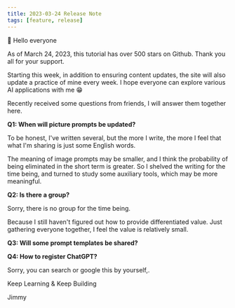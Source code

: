 ```yaml
---
title: 2023-03-24 Release Note
tags: [feature, release]
---
```


👋 Hello everyone

As of March 24, 2023, this tutorial has over 500 stars on Github. Thank you all for your support.

Starting this week, in addition to ensuring content updates, the site will also update a practice of mine every week. I hope everyone can explore various AI applications with me 😁

Recently received some questions from friends, I will answer them together here.

**Q1: When will picture prompts be updated?**

To be honest, I've written several, but the more I write, the more I feel that what I'm sharing is just some English words.

The meaning of image prompts may be smaller, and I think the probability of being eliminated in the short term is greater. So I shelved the writing for the time being, and turned to study some auxiliary tools, which may be more meaningful.

**Q2: Is there a group?**

Sorry, there is no group for the time being.

Because I still haven't figured out how to provide differentiated value. Just gathering everyone together, I feel the value is relatively small.

**Q3: Will some prompt templates be shared?**

**Q4: How to register ChatGPT?**

Sorry, you can search or google this by yourself,.

Keep Learning & Keep Building

Jimmy
